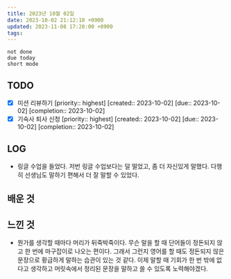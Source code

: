 ```yaml
---
title: 2023년 10월 02일
date: 2023-10-02 21:12:18 +0900
updated: 2023-11-08 17:28:00 +0900
tags: 
---
```


```tasks
not done 
due today
short mode
```

## TODO

- [x] 미션 리뷰하기  [priority:: highest]  [created:: 2023-10-02]  [due:: 2023-10-02]  [completion:: 2023-10-02]
- [x] 기숙사 퇴사 신청  [priority:: highest]  [created:: 2023-10-02]  [due:: 2023-10-02]  [completion:: 2023-10-02]

## LOG

- 링글 수업을 들었다. 저번 링글 수업보다는 덜 떨었고, 좀 더 자신있게 말했다. 다행히 선생님도 말하기 편해서 더 잘 말할 수 있었다. 

## 배운 것

## 느낀 것

- 뭔가를 생각할 때마다 머리가 뒤죽박죽이다. 무슨 말을 할 때 단어들이 정돈되지 않고 한 번에 마구잡이로 나오는 편이다. 그래서 그런지 영어를 할 때도 정돈되지 않은 문장으로 황급하게 말하는 습관이 있는 것 같다. 이제 말할 때 기회가 한 번 밖에 없다고 생각하고 머릿속에서 정리된 문장을 말하고 쓸 수 있도록 노력해야겠다.